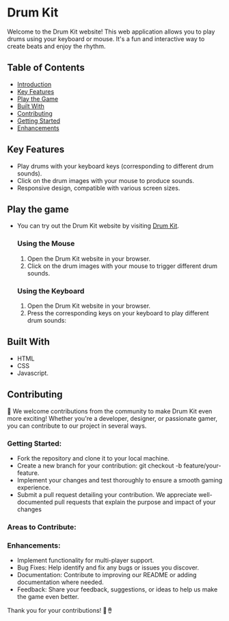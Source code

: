 # Drum Kit

Welcome to the Drum Kit website! This web application allows you to play drums using your keyboard or mouse. It's a fun and interactive way to create beats and enjoy the rhythm.

## Table of Contents
- [Introduction](#drum-kit)
- [Key Features](#key-features)
- [Play the Game](#play-the-game)
- [Built With](#built-with)
- [Contributing](#contributing)
- [Getting Started](#getting-started)
- [Enhancements](#enhancements)

## Key Features
- Play drums with your keyboard keys (corresponding to different drum sounds).
- Click on the drum images with your mouse to produce sounds.
- Responsive design, compatible with various screen sizes.

## Play the game
- You can try out the Drum Kit website by visiting [Drum Kit](https://play-drum-kit-now.netlify.app/).

    ### Using the Mouse
    1. Open the Drum Kit website in your browser.
    2. Click on the drum images with your mouse to trigger different drum sounds.
 
    ### Using the Keyboard
    1. Open the Drum Kit website in your browser.
    2. Press the corresponding keys on your keyboard to play different drum sounds:

## Built With
<ul>
    <li>HTML</li>
    <li>CSS </li>
    <li>Javascript.</li>
</ul>

## Contributing
🚀 We welcome contributions from the community to make Drum Kit even more exciting! Whether you're a developer, designer, or passionate gamer, you can contribute to our project in several ways.

### Getting Started:
<ul>
    <li>Fork the repository and clone it to your local machine.</li>
    <li>Create a new branch for your contribution: git checkout -b feature/your-feature.</li>
    <li>Implement your changes and test thoroughly to ensure a smooth gaming experience.</li>
    <li>Submit a pull request detailing your contribution. We appreciate well-documented pull requests that explain the purpose and impact of your changes</li>
</ul>

### Areas to Contribute:
### Enhancements:
<ul>
    <li>Implement functionality for multi-player support.</li>
    <li>Bug Fixes: Help identify and fix any bugs or issues you discover.</li>
    <li>Documentation: Contribute to improving our README or adding documentation where needed.</li>
    <li>Feedback: Share your feedback, suggestions, or ideas to help us make the game even better.</li>
</ul>

Thank you for your contributions! 🥁🪘
